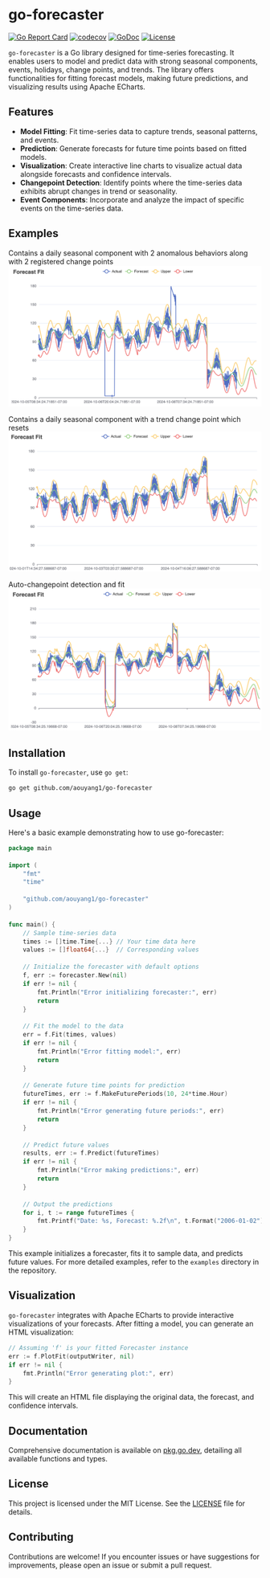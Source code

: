 # go-forecaster

[![Go Report Card](https://goreportcard.com/badge/github.com/aouyang1/go-forecast)](https://goreportcard.com/report/github.com/aouyang1/go-forecast)
[![codecov](https://codecov.io/gh/aouyang1/go-forecaster/graph/badge.svg?token=WjJ4sFBUrz)](https://codecov.io/gh/aouyang1/go-forecaster)
[![GoDoc](https://pkg.go.dev/badge/github.com/aouyang1/go-forecaster.svg)](https://pkg.go.dev/github.com/aouyang1/go-forecaster)
[![License](https://img.shields.io/badge/License-MIT-blue.svg)](https://opensource.org/licenses/MIT)

`go-forecaster` is a Go library designed for time-series forecasting. It enables users to model and predict data with strong seasonal components, events, holidays, change points, and trends. The library offers functionalities for fitting forecast models, making future predictions, and visualizing results using Apache ECharts.​

## Features
- **Model Fitting**: Fit time-series data to capture trends, seasonal patterns, and events.
- **Prediction**: Generate forecasts for future time points based on fitted models.
- **Visualization**: Create interactive line charts to visualize actual data alongside forecasts and confidence intervals.
- **Changepoint Detection**: Identify points where the time-series data exhibits abrupt changes in trend or seasonality.
- **Event Components**: Incorporate and analyze the impact of specific events on the time-series data.

## Examples

Contains a daily seasonal component with 2 anomalous behaviors along with 2 registered change points
![Forecast Example](https://github.com/aouyang1/go-forecast/blob/main/examples/forecast_example.png)

Contains a daily seasonal component with a trend change point which resets
![Forecast With Trend Example](https://github.com/aouyang1/go-forecast/blob/main/examples/forecast_with_trend_example.png)

Auto-changepoint detection and fit
![Forecast With Auto-Changepoint Detection Example](https://github.com/aouyang1/go-forecast/blob/main/examples/forecast_with_auto_changepoint_example.png)

## Installation
To install `go-forecaster`, use `go get`:

```bash
go get github.com/aouyang1/go-forecaster
```

## Usage
Here's a basic example demonstrating how to use go-forecaster:
```go
package main

import (
    "fmt"
    "time"

    "github.com/aouyang1/go-forecaster"
)

func main() {
    // Sample time-series data
    times := []time.Time{...} // Your time data here
    values := []float64{...}  // Corresponding values

    // Initialize the forecaster with default options
    f, err := forecaster.New(nil)
    if err != nil {
        fmt.Println("Error initializing forecaster:", err)
        return
    }

    // Fit the model to the data
    err = f.Fit(times, values)
    if err != nil {
        fmt.Println("Error fitting model:", err)
        return
    }

    // Generate future time points for prediction
    futureTimes, err := f.MakeFuturePeriods(10, 24*time.Hour)
    if err != nil {
        fmt.Println("Error generating future periods:", err)
        return
    }

    // Predict future values
    results, err := f.Predict(futureTimes)
    if err != nil {
        fmt.Println("Error making predictions:", err)
        return
    }

    // Output the predictions
    for i, t := range futureTimes {
        fmt.Printf("Date: %s, Forecast: %.2f\n", t.Format("2006-01-02"), results.Forecast[i])
    }
}
```
This example initializes a forecaster, fits it to sample data, and predicts future values. For more detailed examples, refer to the `examples` directory in the repository.

## Visualization
`go-forecaster` integrates with Apache ECharts to provide interactive visualizations of your forecasts. After fitting a model, you can generate an HTML visualization:

```go
// Assuming 'f' is your fitted Forecaster instance
err := f.PlotFit(outputWriter, nil)
if err != nil {
    fmt.Println("Error generating plot:", err)
}
```

This will create an HTML file displaying the original data, the forecast, and confidence intervals.

## Documentation
Comprehensive documentation is available on [pkg.go.dev](https://pkg.go.dev/github.com/aouyang1/go-forecaster), detailing all available functions and types.

## License
This project is licensed under the MIT License. See the [LICENSE](LICENSE) file for details.

## Contributing
Contributions are welcome! If you encounter issues or have suggestions for improvements, please open an issue or submit a pull request.
